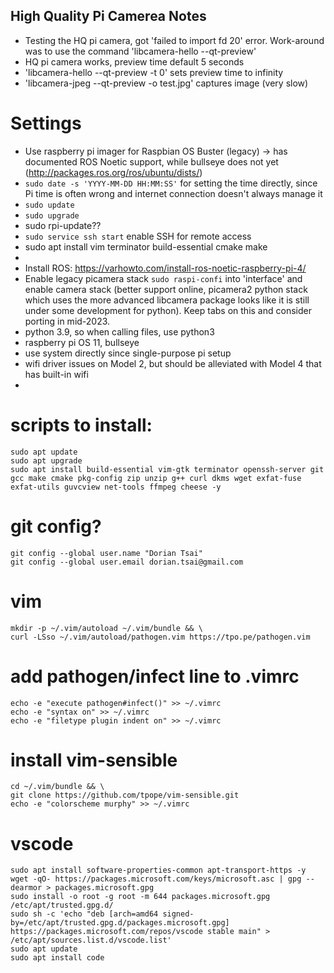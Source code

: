 ## High Quality Pi Camerea Notes

- Testing the HQ pi camera, got 'failed to import fd 20' error. Work-around was to use the command 'libcamera-hello --qt-preview'
- HQ pi camera works, preview time default 5 seconds
- 'libcamera-hello --qt-preview -t 0' sets preview time to infinity  
- 'libcamera-jpeg --qt-preview -o test.jpg' captures image (very slow)


# Settings
- Use raspberry pi imager for Raspbian OS Buster (legacy) -> has documented ROS Noetic support, while bullseye does not yet (http://packages.ros.org/ros/ubuntu/dists/)
- `sudo date -s 'YYYY-MM-DD HH:MM:SS'` for setting the time directly, since Pi time is often wrong and internet connection doesn't always manage it
- `sudo update`
- `sudo upgrade`
- sudo rpi-update??
- `sudo service ssh start` enable SSH for remote access
- sudo apt install vim terminator build-essential cmake make
- 
- Install ROS: https://varhowto.com/install-ros-noetic-raspberry-pi-4/
- Enable legacy picamera stack `sudo raspi-confi` into 'interface' and enable camera stack (better support online, picamera2 python stack which uses the more advanced libcamera package looks like it is still under some development for python). Keep tabs on this and consider porting in mid-2023.
- python 3.9, so when calling files, use python3
- raspberry pi OS 11, bullseye
- use system directly since single-purpose pi setup
- wifi driver issues on Model 2, but should be alleviated with Model 4 that has built-in wifi
- 

# scripts to install:
    sudo apt update
    sudo apt upgrade
    sudo apt install build-essential vim-gtk terminator openssh-server git gcc make cmake pkg-config zip unzip g++ curl dkms wget exfat-fuse exfat-utils guvcview net-tools ffmpeg cheese -y

# git config?
    git config --global user.name "Dorian Tsai"
    git config --global user.email dorian.tsai@gmail.com

# vim
    mkdir -p ~/.vim/autoload ~/.vim/bundle && \
    curl -LSso ~/.vim/autoload/pathogen.vim https://tpo.pe/pathogen.vim
# add pathogen/infect line to .vimrc
    echo -e "execute pathogen#infect()" >> ~/.vimrc
    echo -e "syntax on" >> ~/.vimrc
    echo -e "filetype plugin indent on" >> ~/.vimrc
# install vim-sensible
    cd ~/.vim/bundle && \
    git clone https://github.com/tpope/vim-sensible.git
    echo -e "colorscheme murphy" >> ~/.vimrc

# vscode
    sudo apt install software-properties-common apt-transport-https -y
    wget -qO- https://packages.microsoft.com/keys/microsoft.asc | gpg --dearmor > packages.microsoft.gpg
    sudo install -o root -g root -m 644 packages.microsoft.gpg /etc/apt/trusted.gpg.d/
    sudo sh -c 'echo "deb [arch=amd64 signed-by=/etc/apt/trusted.gpg.d/packages.microsoft.gpg] https://packages.microsoft.com/repos/vscode stable main" > /etc/apt/sources.list.d/vscode.list'
    sudo apt update
    sudo apt install code
